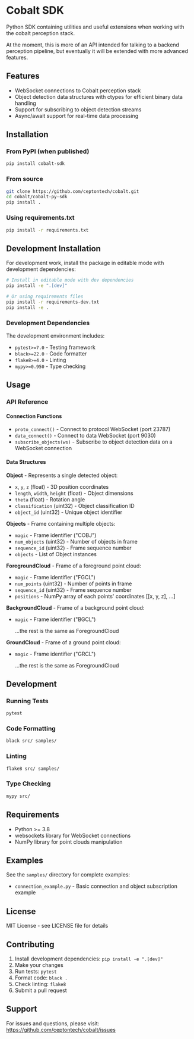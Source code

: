 # Cobalt SDK

Python SDK containing utilities and useful extensions when working with the cobalt perception stack.

At the moment, this is more of an API intended for talking to a backend perception pipeline, but eventually it will be extended with more advanced features.

## Features

- WebSocket connections to Cobalt perception stack
- Object detection data structures with ctypes for efficient binary data handling
- Support for subscribing to object detection streams
- Async/await support for real-time data processing

## Installation

### From PyPI (when published)

```bash
pip install cobalt-sdk
```

### From source

```bash
git clone https://github.com/ceptontech/cobalt.git
cd cobalt/cobalt-py-sdk
pip install .
```

### Using requirements.txt

```bash
pip install -r requirements.txt
```

## Development Installation

For development work, install the package in editable mode with development dependencies:

```bash
# Install in editable mode with dev dependencies
pip install -e ".[dev]"

# Or using requirements files
pip install -r requirements-dev.txt
pip install -e .
```

### Development Dependencies

The development environment includes:
- `pytest>=7.0` - Testing framework
- `black>=22.0` - Code formatter
- `flake8>=4.0` - Linting
- `mypy>=0.950` - Type checking

## Usage

### API Reference

#### Connection Functions

- `proto_connect()` - Connect to protocol WebSocket (port 23787)
- `data_connect()` - Connect to data WebSocket (port 9030)
- `subscribe_objects(ws)` - Subscribe to object detection data on a WebSocket connection

#### Data Structures

**Object** - Represents a single detected object:
- `x`, `y`, `z` (float) - 3D position coordinates
- `length`, `width`, `height` (float) - Object dimensions
- `theta` (float) - Rotation angle
- `classification` (uint32) - Object classification ID
- `object_id` (uint32) - Unique object identifier

**Objects** - Frame containing multiple objects:
- `magic` - Frame identifier ("COBJ")
- `num_objects` (uint32) - Number of objects in frame
- `sequence_id` (uint32) - Frame sequence number
- `objects` - List of Object instances

**ForegroundCloud** - Frame of a foreground point cloud:
- `magic` - Frame identifier ("FGCL")
- `num_points` (uint32) - Number of points in frame
- `sequence_id` (uint32) - Frame sequence number
- `positions` - NumPy array of each points' coordinates [[x, y, z], ...] 

**BackgroundCloud** - Frame of a background point cloud:
- `magic` - Frame identifier ("BGCL")

    ...the rest is the same as ForegroundCloud

**GroundCloud** - Frame of a ground point cloud:
- `magic` - Frame identifier ("GRCL")

    ...the rest is the same as ForegroundCloud

## Development

### Running Tests

```bash
pytest
```

### Code Formatting

```bash
black src/ samples/
```

### Linting

```bash
flake8 src/ samples/
```

### Type Checking

```bash
mypy src/
```

## Requirements

- Python >= 3.8
- websockets library for WebSocket connections
- NumPy library for point clouds manipulation

## Examples

See the `samples/` directory for complete examples:
- `connection_example.py` - Basic connection and object subscription example

## License

MIT License - see LICENSE file for details

## Contributing

1. Install development dependencies: `pip install -e ".[dev]"`
2. Make your changes
3. Run tests: `pytest`
4. Format code: `black .`
5. Check linting: `flake8`
6. Submit a pull request

## Support

For issues and questions, please visit: https://github.com/ceptontech/cobalt/issues
